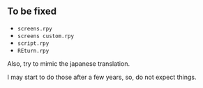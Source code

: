 ## To be fixed

* `screens.rpy`
* `screens custom.rpy`
* `script.rpy`
* `REturn.rpy`

Also, try to mimic the japanese translation.

I may start to do those after a few years, so, do not expect things.

